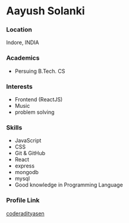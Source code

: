 # Aayush Solanki

### Location

Indore, INDIA

### Academics

- Persuing B.Tech. CS

### Interests

- Frontend (ReactJS)
- Music
- problem solving

### Skills

- JavaScript
- CSS
- Git & GitHub
- React
- express
- mongodb
- mysql
- Good knowledge in Programming Language


### Profile Link

[coderadityasen](https://github.com/coderAdityasen)
